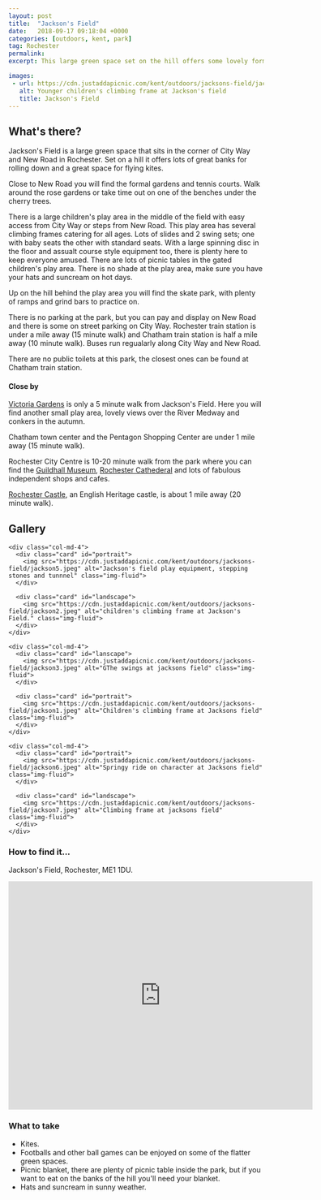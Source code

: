 ```yaml
---
layout: post
title:  "Jackson's Field"
date:   2018-09-17 09:18:04 +0000
categories: [outdoors, kent, park]
tag: Rochester
permalink: 
excerpt: This large green space set on the hill offers some lovely formal gardens, large well equiped children's play area, skate park and lots of space to play.

images: 
 - url: https://cdn.justaddapicnic.com/kent/outdoors/jacksons-field/jackson2.jpeg
   alt: Younger children's climbing frame at Jackson's field
   title: Jackson's Field
---
```


## What's there?
Jackson's Field is a large green space that sits in the corner of City Way and New Road in Rochester.  Set on a hill it offers lots of great banks for rolling down and a great space for flying kites.

Close to New Road you will find the formal gardens and tennis courts.  Walk around the rose gardens or take time out on one of the benches under the cherry trees.

There is a large children's play area in the middle of the field with easy access from City Way or steps from New Road.  This play area has several climbing frames catering for all ages.  Lots of slides and 2 swing sets; one with baby seats the other with standard seats. With a large spinning disc in the floor and assualt course style equipment too, there is plenty here to keep everyone amused.  There are lots of picnic tables in the gated children's play area.  There is no shade at the play area, make sure you have your hats and suncream on hot days.

Up on the hill behind the play area you will find the skate park, with plenty of ramps and grind bars to practice on.

There is no parking at the park, but you can pay and display on New Road and there is some on street parking on City Way.  Rochester train station is under a mile away (15 minute walk) and Chatham train station is half a mile away (10 minute walk).  Buses run regualarly along City Way and New Road.

There are no public toilets at this park, the closest ones can be found at Chatham train station.


#### Close by
[Victoria Gardens](/outdoors/kent/park/2018/09/17/victoria-gardens.html) is only a 5 minute walk from Jackson's Field.  Here you will find another small play area, lovely views over the River Medway and conkers in the autumn.

Chatham town center and the Pentagon Shopping Center are under 1 mile away (15 minute walk).

Rochester City Centre is 10-20 minute walk from the park where you can find the [Guildhall Museum](/indoors/kent/museum/2018/01/02/guildhall_museum.html), [Rochester Cathederal](/indoors/kent/cathedral/2018/02/21/rochester-cathedral.html) and lots of fabulous independent shops and cafes.

[Rochester Castle](http://www.english-heritage.org.uk/visit/places/rochester-castle), an English Heritage castle, is about 1 mile away (20 minute walk).

## Gallery

<div class="container">

  <div class="row">

    <div class="col-md-4">
      <div class="card" id="portrait">
        <img src="https://cdn.justaddapicnic.com/kent/outdoors/jacksons-field/jackson5.jpeg" alt="Jackson's field play equipment, stepping stones and tunnnel" class="img-fluid">
      </div>

      <div class="card" id="landscape">
        <img src="https://cdn.justaddapicnic.com/kent/outdoors/jacksons-field/jackson2.jpeg" alt="children's climbing frame at Jackson's Field." class="img-fluid">
      </div>  
    </div>

    <div class="col-md-4">
      <div class="card" id="lanscape">
        <img src="https://cdn.justaddapicnic.com/kent/outdoors/jacksons-field/jackson3.jpeg" alt="GThe swings at jacksons field" class="img-fluid">
      </div>

      <div class="card" id="portrait">
        <img src="https://cdn.justaddapicnic.com/kent/outdoors/jacksons-field/jackson1.jpeg" alt="Children's climbing frame at Jacksons field" class="img-fluid">
      </div>
    </div>

    <div class="col-md-4">
      <div class="card" id="portrait">
        <img src="https://cdn.justaddapicnic.com/kent/outdoors/jacksons-field/jackson6.jpeg" alt="Springy ride on character at Jacksons field" class="img-fluid">
      </div>

      <div class="card" id="landscape">
        <img src="https://cdn.justaddapicnic.com/kent/outdoors/jacksons-field/jackson7.jpeg" alt="Climbing frame at jacksons field" class="img-fluid">
      </div>
    </div>

  </div>      
</div>


### How to find it...
Jackson's Field, Rochester, ME1 1DU.

<iframe src="https://www.google.com/maps/embed?pb=!1m18!1m12!1m3!1d4980.336502594838!2d0.5076217560016844!3d51.38158568859272!2m3!1f0!2f0!3f0!3m2!1i1024!2i768!4f13.1!3m3!1m2!1s0x47d8ccfc128af4f1%3A0xd8da452e039653c!2sJackson&#39;s+Field%2C+Rochester+ME1+1DU!5e0!3m2!1sen!2suk!4v1537261423826" width="600" height="450" frameborder="0" style="border:0" allowfullscreen></iframe>

### What to take
* Kites.
* Footballs and other ball games can be enjoyed on some of the flatter green spaces.
* Picnic blanket, there are plenty of picnic table inside the park, but if you want to eat on the banks of the hill you'll need your blanket.
* Hats and suncream in sunny weather.